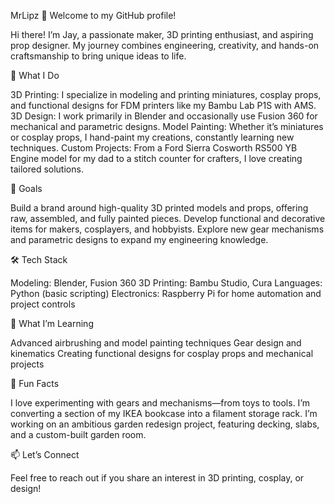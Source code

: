 MrLipz 🌟
Welcome to my GitHub profile!

Hi there! I’m Jay, a passionate maker, 3D printing enthusiast, and aspiring prop designer. My journey combines engineering, creativity, and hands-on craftsmanship to bring unique ideas to life.

🚀 What I Do

3D Printing: I specialize in modeling and printing miniatures, cosplay props, and functional designs for FDM printers like my Bambu Lab P1S with AMS.
3D Design: I work primarily in Blender and occasionally use Fusion 360 for mechanical and parametric designs.
Model Painting: Whether it’s miniatures or cosplay props, I hand-paint my creations, constantly learning new techniques.
Custom Projects: From a Ford Sierra Cosworth RS500 YB Engine model for my dad to a stitch counter for crafters, I love creating tailored solutions.

🎯 Goals

Build a brand around high-quality 3D printed models and props, offering raw, assembled, and fully painted pieces.
Develop functional and decorative items for makers, cosplayers, and hobbyists.
Explore new gear mechanisms and parametric designs to expand my engineering knowledge.

🛠️ Tech Stack

Modeling: Blender, Fusion 360
3D Printing: Bambu Studio, Cura
Languages: Python (basic scripting)
Electronics: Raspberry Pi for home automation and project controls

🌱 What I’m Learning

Advanced airbrushing and model painting techniques
Gear design and kinematics
Creating functional designs for cosplay props and mechanical projects

🌟 Fun Facts

I love experimenting with gears and mechanisms—from toys to tools.
I’m converting a section of my IKEA bookcase into a filament storage rack.
I’m working on an ambitious garden redesign project, featuring decking, slabs, and a custom-built garden room.

📫 Let’s Connect

Feel free to reach out if you share an interest in 3D printing, cosplay, or design!
